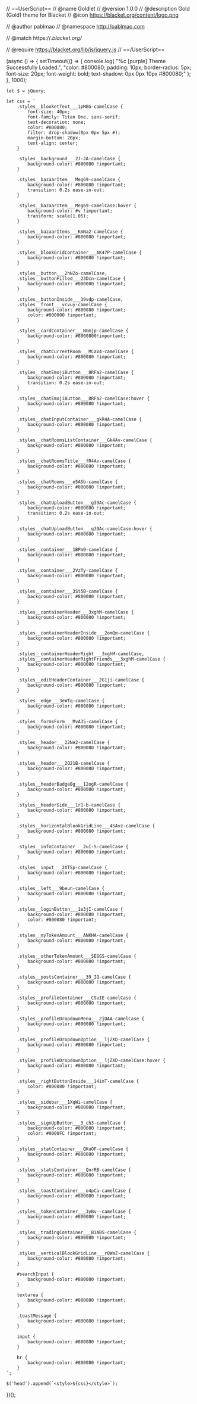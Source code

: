 // ==UserScript==
// @name         Goldlet
// @version      1.0.0
// @description  Gold (Gold) theme for Blacket
// @icon         https://blacket.org/content/logo.png

// @author       pablmao
// @namespace    http://pablmao.com

// @match        https://*.blacket.org/*

// @require      https://blacket.org/lib/js/jquery.js
// ==/UserScript==

(async () => {
    setTimeout(() => {
        console.log(
            "%c [purple] Theme Successfully Loaded.",
            "color: #800080; padding: 10px; border-radius: 5px; font-size: 20px; font-weight: bold; text-shadow: 0px 0px 10px #800080;"
        );
    }, 1000);

    let $ = jQuery;

    let css = `
        .styles__blooketText___1pMBG-camelCase {
            font-size: 40px;
            font-family: Titan One, sans-serif;
            text-decoration: none;
            color: #800080;
            filter: drop-shadow(0px 0px 5px #);
            margin-bottom: 20px;
            text-align: center;
        }

        .styles__background___2J-JA-camelCase {
            background-color: #800080 !important;
        }

        .styles__bazaarItem___Meg69-camelCase {
            background-color: #800080 !important;
            transition: 0.2s ease-in-out;
        }

        .styles__bazaarItem___Meg69-camelCase:hover {
            background-color: #v !important;
            transform: scale(1.05);
        }

        .styles__bazaarItems___KmNa2-camelCase {
            background-color: #800080 !important;
        }

        .styles__blookGridContainer___AK47P-camelCase {
            background-color: #800080 !important;
        }

        .styles__button___2hNZo-camelCase,
        .styles__buttonFilled___23Dcn-camelCase {
            background-color: #000000 !important;
        }

        .styles__buttonInside___39vdp-camelCase,
        .styles__front___vcvuy-camelCase {
            background-color: #800080 !important;
            color: #000000 !important;
        }

        .styles__cardContainer___NGmjp-camelCase {
            background-color: #8000800!important;
        }

        .styles__chatCurrentRoom___MCaV4-camelCase {
            background-color: #800080 !important;
        }

        .styles__chatEmojiButton___8RFa2-camelCase {
            background-color: #800080 !important;
            transition: 0.2s ease-in-out;
        }

        .styles__chatEmojiButton___8RFa2-camelCase:hover {
            background-color: #800080 !important;
        }

        .styles__chatInputContainer___gkR4A-camelCase {
            background-color: #800080 !important;
        }

        .styles__chatRoomsListContainer___Gk4Av-camelCase {
            background-color: #800080 !important;
        }

        .styles__chatRoomsTitle___fR4Av-camelCase {
            background-color: #800080 !important;
        }

        .styles__chatRooms___o5ASb-camelCase {
            background-color: #800080 !important;
        }

        .styles__chatUploadButton___g39Ac-camelCase {
            background-color: #800080 !important;
            transition: 0.2s ease-in-out;
        }

        .styles__chatUploadButton___g39Ac-camelCase:hover {
            background-color: #800080 !important;
        }

        .styles__container___1BPm9-camelCase {
            background-color: #800080 !important;
        }

        .styles__container___2VzTy-camelCase {
            background-color: #800080 !important;
        }

        .styles__container___3St5B-camelCase {
            background-color: #800080 !important;
        }

        .styles__containerHeader___3xghM-camelCase {
            background-color: #800080 !important;
        }

        .styles__containerHeaderInside___2omQm-camelCase {
            background-color: #800080 !important;
        }

        .styles__containerHeaderRight___3xghM-camelCase,
        .styles__containerHeaderRightFriends___3xghM-camelCase {
            background-color: #800080 !important;
        }

        .styles__editHeaderContainer___2G1ji-camelCase {
            background-color: #800080 !important;
        }

        .styles__edge___3eWfq-camelCase {
            background-color: #800080 !important;
        }

        .styles__formsForm___MvA35-camelCase {
            background-color: #800080 !important;
        }

        .styles__header___22Ne2-camelCase {
            background-color: #800080 !important;
        }

        .styles__header___2O21B-camelCase {
            background-color: #800080 !important;
        }

        .styles__headerBadgeBg___12ogR-camelCase {
            background-color: #800080 !important;
        }

        .styles__headerSide___1r1-b-camelCase {
            background-color: #800080 !important;
        }

        .styles__horizontalBlookGridLine___4SAvz-camelCase {
            background-color: #800080 !important;
        }

        .styles__infoContainer___2uI-S-camelCase {
            background-color: #800080 !important;
        }

        .styles__input___2XTSp-camelCase {
            background-color: #800080 !important;
        }

        .styles__left___9beun-camelCase {
            background-color: #800080 !important;
        }

        .styles__loginButton___1e3jI-camelCase {
            background-color: #800080 !important;
            color: #800080 !important;
        }

        .styles__myTokenAmount___ANKHA-camelCase {
            background-color: #800080 !important;
        }

        .styles__otherTokenAmount___SEGGS-camelCase {
            background-color: #800080 !important;
        }

        .styles__postsContainer___39_IQ-camelCase {
            background-color: #800080 !important;
        }

        .styles__profileContainer___CSuIE-camelCase {
            background-color: #800080 !important;
        }

        .styles__profileDropdownMenu___2jUAA-camelCase {
            background-color: #800080 !important;
        }

        .styles__profileDropdownOption___ljZXD-camelCase {
            background-color: #800080 !important;
        }

        .styles__profileDropdownOption___ljZXD-camelCase:hover {
            background-color: #800080 !important;
        }

        .styles__rightButtonInside___14imT-camelCase {
            color: #800080 !important;
        }

        .styles__sidebar___1XqWi-camelCase {
            background-color: #800080 !important;
        }

        .styles__signUpButton___3_ch3-camelCase {
            background-color: #800080 !important;
            color: #0000FC !important;
        }

        .styles__statContainer___QKuOF-camelCase {
            background-color: #800080 !important;
        }

        .styles__statsContainer___QnrRB-camelCase {
            background-color: #800080 !important;
        }

        .styles__toastContainer___o4pCa-camelCase {
            background-color: #800080 !important;
        }

        .styles__tokenContainer___3yBv--camelCase {
            background-color: #800080 !important;
        }

        .styles__tradingContainer___B1ABS-camelCase {
            background-color: #800080 !important;
        }

        .styles__verticalBlookGridLine___rQWaZ-camelCase {
            background-color: #800080 !important;
        }

        #searchInput {
            background-color: #800080 !important;
        }

        textarea {
            background-color: #800080 !important;
        }

        .toastMessage {
            background-color: #800080 !important;
        }

        input {
            background-color: #800080 !important;
        }

        hr {
            background-color: #800080 !important;
        }
    `;

    $('head').append(`<style>${css}</style>`);
})();
